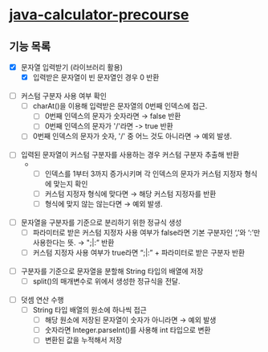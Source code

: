 # [java-calculator-precourse](https://github.com/making-a-scene/java-calculator-7)

## 기능 목록

- [x]  문자열 입력받기 (라이브러리 활용)
    - [x]  입력받은 문자열이 빈 문자열인 경우 0 반환
<br><br>
- [ ]  커스텀 구분자 사용 여부 확인
    - [ ]  charAt()을 이용해 입력받은 문자열의 0번째 인덱스에 접근.
        - [ ]  0번째 인덱스의 문자가 숫자라면 → false 반환
        - [ ]  0번째 인덱스의 문자가 '/'라면 -> true 반환
    - [ ]  0번째 인덱스의 문자가 숫자, '/' 중 어느 것도 아니라면 → 예외 발생.
<br><br>
- [ ] 입력된 문자열이 커스텀 구분자를 사용하는 경우 커스텀 구분자 추출해 반환
  - - [ ]  인덱스를 1부터 3까지 증가시키며 각 인덱스의 문자가 커스텀 지정자 형식에 맞는지 확인
      - [ ]  커스텀 지정자 형식에 맞다면 → 해당 커스텀 지정자를 반환
      - [ ]  형식에 맞지 않는 않는다면 → 예외 발생.
<br><br>
- [ ]  문자열을 구분자를 기준으로 분리하기 위한 정규식 생성
    - [ ]  파라미터로 받은 커스텀 지정자 사용 여부가 false라면 기본 구분자인 ‘,’와 ‘:’만 사용한다는 뜻. → ";|:” 반환
    - [ ]  커스텀 지정자 사용 여부가 true라면 “;|:” + 파라미터로 받은 구분자 반환
<br><br>
- [ ]  구분자를 기준으로 문자열을 분할해 String 타입의 배열에 저장
    - [ ]  split()의 매개변수로 위에서 생성한 정규식을 전달.
<br><br>
- [ ]  덧셈 연산 수행
    - [ ]  String 타입 배열의 원소에 하나씩 접근
        - [ ]  해당 원소에 저장된 문자열이 숫자가 아니라면 → 예외 발생
        - [ ]  숫자라면 Integer.parseInt()를 사용해 int 타입으로 변환
        - [ ]  변환된 값을 누적해서 저장